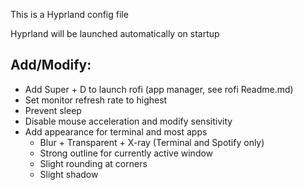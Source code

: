This is a Hyprland config file

Hyprland will be launched automatically on startup

## Add/Modify:
- Add Super + D to launch rofi (app manager, see rofi Readme.md)
- Set monitor refresh rate to highest
- Prevent sleep
- Disable mouse acceleration and modify sensitivity
- Add appearance for terminal and most apps
  - Blur + Transparent + X-ray (Terminal and Spotify only)
  - Strong outline for currently active window
  - Slight rounding at corners
  - Slight shadow
